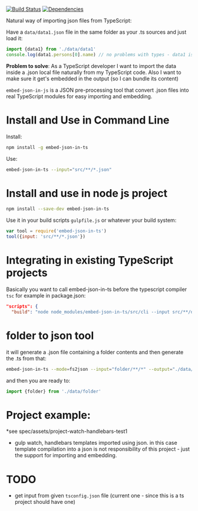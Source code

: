 [![Build Status](https://travis-ci.org/cancerberoSgx/embed-json-in-ts.png?branch=master)](https://travis-ci.org/cancerberoSgx/embed-json-in-ts)
[![Dependencies](https://david-dm.org/cancerberosgx/embed-json-in-ts.svg)](https://david-dm.org/cancerberosgx/embed-json-in-ts)


Natural way of importing json files from TypeScript: 

Have a `data/data1.json` file in the same folder as your .ts sources and just load it: 

```typescript
import {data1} from './data/data1'
console.log(data1.persons[0].name) // no problems with types - data1 is well described by a typescript interface :)
```

**Problem to solve**: As a TypeScript developer I want to import the data inside a .json local file naturally from my TypeScript code. Also I want to make sure it get's embedded in the output (so I can bundle its content)

`embed-json-in-js` is a JSON pre-processing tool that convert .json files into real TypeScript modules for easy importing and embedding. 


# Install and Use in Command Line

Install:

```sh
npm install -g embed-json-in-ts
```

Use:
```sh
embed-json-in-ts --input="src/**/*.json"
```

# Install and use in node js project

```sh
npm install --save-dev embed-json-in-ts
```

Use it in your build scripts `gulpfile.js` or whatever your build system:

```javascript
var tool = require('embed-json-in-ts')
tool({input: 'src/**/*.json'})
```

# Integrating in existing TypeScript projects

Basically you want to call embed-json-in-ts before the typescript compiler `tsc` for example in package.json:

```json
"scripts": {
  "build": "node node_modules/embed-json-in-ts/src/cli --input src/**/data/**/*.json && node node_modules/typescript/bin/tsc",
```

# folder to json tool

it will generate a .json file containing a folder contents and then generate the .ts from that: 
 
 ```sh
embed-json-in-ts --mode=fs2json --input="folder/**/*" --output="./data/folder.json"
```

and then you are ready to:

```ts
import {folder} from './data/folder'
```

# Project example: 

 *see spec/assets/project-watch-handlebars-test1 
 - gulp watch, handlebars templates imported using json. in this case template compilation into a json is not responsibility of this project - just the support for importing and embedding. 

# TODO

 * get input from given `tsconfig.json` file (current one - since this is a ts project should have one)